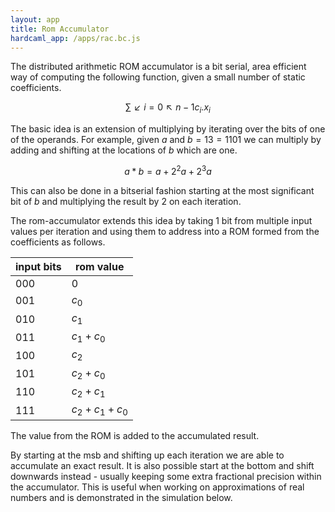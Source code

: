 ```yaml
---
layout: app
title: Rom Accumulator
hardcaml_app: /apps/rac.bc.js
---
```


The distributed arithmetic ROM accumulator is a bit serial, area efficient way of
computing the following function, given a small number of static coefficients.

$$∑↙{i=0}↖{n-1} c_{i}.x_{i}$$

The basic idea is an extension of multiplying by iterating over the bits of one
of the operands.  For example, given $a$ and $b=13=1101$ we can multiply
by adding and shifting at the locations of $b$ which are one.

$$a * b = a + 2^2a + 2^3a$$

 This can also be done in a bitserial fashion starting at the most significant
bit of $b$ and multiplying the result by 2 on each iteration.

The rom-accumulator extends this idea by taking 1 bit from multiple input values per
iteration and using them to address into a ROM formed from the coefficients as
follows.

| input bits| rom value           |
|-----------|---------------------|
| 000       | $0$                 |
| 001       | $c_{0}$             |
| 010       | $c_{1}$             |
| 011       | $c_{1}+c_{0}$       |
| 100       | $c_{2}$             |
| 101       | $c_{2}+c_{0}$       |
| 110       | $c_{2}+c_{1}$       |
| 111       | $c_{2}+c_{1}+c_{0}$ |

The value from the ROM is added to the accumulated result.

By starting at the msb and shifting up each iteration we are able to accumulate an
exact result.  It is also possible start at the bottom and shift downwards
instead - usually keeping some extra fractional precision within the accumulator.
This is useful when working on approximations of real numbers and is demonstrated
in the simulation below.
